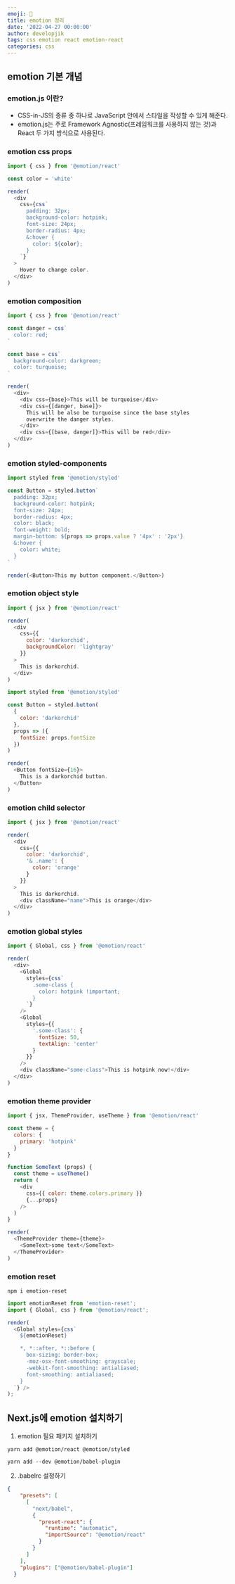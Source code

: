 ```yaml
---
emoji: 🎨
title: emotion 정리
date: '2022-04-27 00:00:00'
author: developjik
tags: css emotion react emotion-react
categories: css
---
```


## emotion 기본 개념

### emotion.js 이란?

- CSS-in-JS의 종류 중 하나로 JavaScript 안에서 스타일을 작성할 수 있게 해준다.
- emotion.js는 주로 Framework Agnostic(프레임워크를 사용하지 않는 것)과 React 두 가지 방식으로 사용된다.

### emotion css props 
```javascript
import { css } from '@emotion/react'

const color = 'white'

render(
  <div
    css={css`
      padding: 32px;
      background-color: hotpink;
      font-size: 24px;
      border-radius: 4px;
      &:hover {
        color: ${color};
      }
    `}
  >
    Hover to change color.
  </div>
)

```

### emotion composition
```javascript
import { css } from '@emotion/react'

const danger = css`
  color: red;
`

const base = css`
  background-color: darkgreen;
  color: turquoise;
`

render(
  <div>
    <div css={base}>This will be turquoise</div>
    <div css={[danger, base]}>
      This will be also be turquoise since the base styles
      overwrite the danger styles.
    </div>
    <div css={[base, danger]}>This will be red</div>
  </div>
)
```

### emotion styled-components
```javascript
import styled from '@emotion/styled'

const Button = styled.button`
  padding: 32px;
  background-color: hotpink;
  font-size: 24px;
  border-radius: 4px;
  color: black;
  font-weight: bold;
  margin-bottom: ${props => props.value ? '4px' : '2px'}
  &:hover {
    color: white;
  }
`

render(<Button>This my button component.</Button>)

```
### emotion object style

```javascript
import { jsx } from '@emotion/react'

render(
  <div
    css={{
      color: 'darkorchid',
      backgroundColor: 'lightgray'
    }}
  >
    This is darkorchid.
  </div>
)

import styled from '@emotion/styled'

const Button = styled.button(
  {
    color: 'darkorchid'
  },
  props => ({
    fontSize: props.fontSize
  })
)

render(
  <Button fontSize={16}>
    This is a darkorchid button.
  </Button>
)
```

### emotion child selector
```javascript
import { jsx } from '@emotion/react'

render(
  <div
    css={{
      color: 'darkorchid',
      '& .name': {
        color: 'orange'
      }
    }}
  >
    This is darkorchid.
    <div className="name">This is orange</div>
  </div>
)
```

### emotion global styles
```javascript
import { Global, css } from '@emotion/react'

render(
  <div>
    <Global
      styles={css`
        .some-class {
          color: hotpink !important;
        }
      `}
    />
    <Global
      styles={{
        '.some-class': {
          fontSize: 50,
          textAlign: 'center'
        }
      }}
    />
    <div className="some-class">This is hotpink now!</div>
  </div>
)
```

### emotion theme provider
```javascript
import { jsx, ThemeProvider, useTheme } from '@emotion/react'

const theme = {
  colors: {
    primary: 'hotpink'
  }
}

function SomeText (props) {
  const theme = useTheme()
  return (
    <div
      css={{ color: theme.colors.primary }}
      {...props}
    />
  )
}

render(
  <ThemeProvider theme={theme}>
    <SomeText>some text</SomeText>
  </ThemeProvider>
)
```

### emotion reset

```shell
npm i emotion-reset
```
```javascript
import emotionReset from 'emotion-reset';
import { Global, css } from '@emotion/react';

render(
  <Global styles={css`
    ${emotionReset}

    *, *::after, *::before {
      box-sizing: border-box;
      -moz-osx-font-smoothing: grayscale;
      -webkit-font-smoothing: antialiased;
      font-smoothing: antialiased;
    }
  `} />
);
```

## Next.js에 emotion 설치하기

1. emotion 필요 패키지 설치하기
```shell
yarn add @emotion/react @emotion/styled 

yarn add --dev @emotion/babel-plugin
```

2. .babelrc 설정하기
```json
{
    "presets": [
      [
        "next/babel",
        {
          "preset-react": {
            "runtime": "automatic",
            "importSource": "@emotion/react"
          }
        }
      ]
    ],
    "plugins": ["@emotion/babel-plugin"]
  }
```

```toc
```


